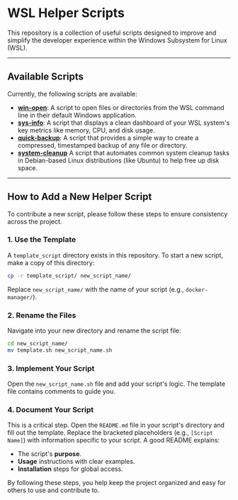 # WSL Helper Scripts

This repository is a collection of useful scripts designed to improve and simplify the developer experience within the Windows Subsystem for Linux (WSL).

---

## Available Scripts

Currently, the following scripts are available:

*   **[win-open](./win-open/)**: A script to open files or directories from the WSL command line in their default Windows application. 
*   **[sys-info](./sys-info/)**: A script that displays a clean dashboard of your WSL system's key metrics like memory, CPU, and disk usage.
*   **[quick-backup](./quick-backup/)**: A script that provides a simple way to create a compressed, timestamped backup of any file or directory.
*   **[system-cleanup](./system-cleanup/)** A script that automates common system cleanup tasks in Debian-based Linux distributions (like Ubuntu) to help free up disk space.

---

## How to Add a New Helper Script

To contribute a new script, please follow these steps to ensure consistency across the project.

### 1. Use the Template

A `template_script` directory exists in this repository. To start a new script, make a copy of this directory:

```bash
cp -r template_script/ new_script_name/
```

Replace `new_script_name/` with the name of your script (e.g., `docker-manager/`).

### 2. Rename the Files

Navigate into your new directory and rename the script file:

```bash
cd new_script_name/
mv template.sh new_script_name.sh
```

### 3. Implement Your Script

Open the `new_script_name.sh` file and add your script's logic. The template file contains comments to guide you.

### 4. Document Your Script

This is a critical step. Open the `README.md` file in your script's directory and fill out the template. Replace the bracketed placeholders (e.g., `[Script Name]`) with information specific to your script. A good README explains:

*   The script's **purpose**.
*   **Usage** instructions with clear examples.
*   **Installation** steps for global access.

By following these steps, you help keep the project organized and easy for others to use and contribute to.
